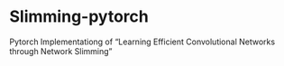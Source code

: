 # Slimming-pytorch
Pytorch Implementationg of “Learning Efficient Convolutional Networks through Network Slimming”

